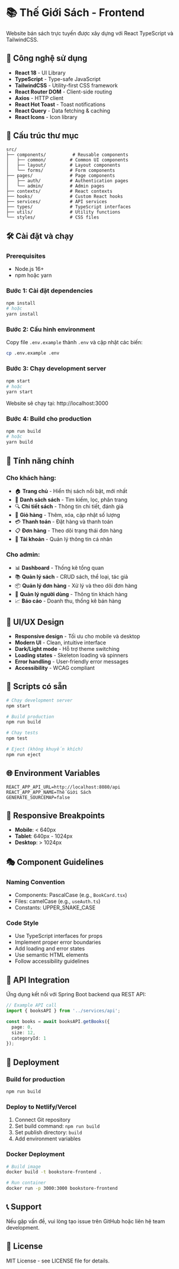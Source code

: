 # 📚 Thế Giới Sách - Frontend

Website bán sách trực tuyến được xây dựng với React TypeScript và TailwindCSS.

## 🚀 Công nghệ sử dụng

- **React 18** - UI Library
- **TypeScript** - Type-safe JavaScript
- **TailwindCSS** - Utility-first CSS framework  
- **React Router DOM** - Client-side routing
- **Axios** - HTTP client
- **React Hot Toast** - Toast notifications
- **React Query** - Data fetching & caching
- **React Icons** - Icon library

## 📁 Cấu trúc thư mục

```
src/
├── components/          # Reusable components
│   ├── common/         # Common UI components
│   ├── layout/         # Layout components
│   └── forms/          # Form components
├── pages/              # Page components
│   ├── auth/           # Authentication pages
│   └── admin/          # Admin pages
├── contexts/           # React contexts
├── hooks/              # Custom React hooks
├── services/           # API services
├── types/              # TypeScript interfaces
├── utils/              # Utility functions
└── styles/             # CSS files
```

## 🛠️ Cài đặt và chạy

### Prerequisites
- Node.js 16+ 
- npm hoặc yarn

### Bước 1: Cài đặt dependencies
```bash
npm install
# hoặc
yarn install
```

### Bước 2: Cấu hình environment
Copy file `.env.example` thành `.env` và cập nhật các biến:
```bash
cp .env.example .env
```

### Bước 3: Chạy development server
```bash
npm start
# hoặc
yarn start
```

Website sẽ chạy tại: http://localhost:3000

### Bước 4: Build cho production
```bash
npm run build
# hoặc
yarn build
```

## 🎯 Tính năng chính

### Cho khách hàng:
- 🏠 **Trang chủ** - Hiển thị sách nổi bật, mới nhất
- 📖 **Danh sách sách** - Tìm kiếm, lọc, phân trang
- 🔍 **Chi tiết sách** - Thông tin chi tiết, đánh giá
- 🛒 **Giỏ hàng** - Thêm, xóa, cập nhật số lượng
- 💳 **Thanh toán** - Đặt hàng và thanh toán
- 📋 **Đơn hàng** - Theo dõi trạng thái đơn hàng
- 👤 **Tài khoản** - Quản lý thông tin cá nhân

### Cho admin:
- 📊 **Dashboard** - Thống kê tổng quan
- 📚 **Quản lý sách** - CRUD sách, thể loại, tác giả
- 📦 **Quản lý đơn hàng** - Xử lý và theo dõi đơn hàng
- 👥 **Quản lý người dùng** - Thông tin khách hàng
- 📈 **Báo cáo** - Doanh thu, thống kê bán hàng

## 🎨 UI/UX Design

- **Responsive design** - Tối ưu cho mobile và desktop
- **Modern UI** - Clean, intuitive interface
- **Dark/Light mode** - Hỗ trợ theme switching
- **Loading states** - Skeleton loading và spinners
- **Error handling** - User-friendly error messages
- **Accessibility** - WCAG compliant

## 🔧 Scripts có sẵn

```bash
# Chạy development server
npm start

# Build production
npm run build

# Chạy tests
npm test

# Eject (không khuyến khích)
npm run eject
```

## 🌐 Environment Variables

```env
REACT_APP_API_URL=http://localhost:8080/api
REACT_APP_APP_NAME=Thế Giới Sách
GENERATE_SOURCEMAP=false
```

## 📱 Responsive Breakpoints

- **Mobile**: < 640px
- **Tablet**: 640px - 1024px  
- **Desktop**: > 1024px

## 🎭 Component Guidelines

### Naming Convention
- Components: PascalCase (e.g., `BookCard.tsx`)
- Files: camelCase (e.g., `useAuth.ts`)
- Constants: UPPER_SNAKE_CASE

### Code Style
- Use TypeScript interfaces for props
- Implement proper error boundaries
- Add loading and error states
- Use semantic HTML elements
- Follow accessibility guidelines

## 🔗 API Integration

Ứng dụng kết nối với Spring Boot backend qua REST API:

```typescript
// Example API call
import { booksAPI } from '../services/api';

const books = await booksAPI.getBooks({
  page: 0,
  size: 12,
  categoryId: 1
});
```

## 🚀 Deployment

### Build for production
```bash
npm run build
```

### Deploy to Netlify/Vercel
1. Connect Git repository
2. Set build command: `npm run build`
3. Set publish directory: `build`
4. Add environment variables

### Docker Deployment
```bash
# Build image
docker build -t bookstore-frontend .

# Run container  
docker run -p 3000:3000 bookstore-frontend
```

## 📞 Support

Nếu gặp vấn đề, vui lòng tạo issue trên GitHub hoặc liên hệ team development.

## 📝 License

MIT License - see LICENSE file for details. 